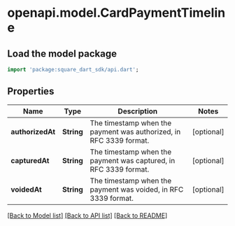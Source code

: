 # openapi.model.CardPaymentTimeline

## Load the model package
```dart
import 'package:square_dart_sdk/api.dart';
```

## Properties
Name | Type | Description | Notes
------------ | ------------- | ------------- | -------------
**authorizedAt** | **String** | The timestamp when the payment was authorized, in RFC 3339 format. | [optional] 
**capturedAt** | **String** | The timestamp when the payment was captured, in RFC 3339 format. | [optional] 
**voidedAt** | **String** | The timestamp when the payment was voided, in RFC 3339 format. | [optional] 

[[Back to Model list]](../README.md#documentation-for-models) [[Back to API list]](../README.md#documentation-for-api-endpoints) [[Back to README]](../README.md)


